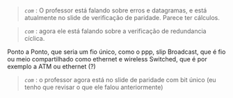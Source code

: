    #

> *`com`* : O professor está falando sobre erros e datagramas, e está atualmente no slide de verificação de paridade. Parece ter cálculos.

> *`com`* :  agora ele está falando sobre a verificação de redundancia cíclica.

Ponto a Ponto, que seria um fio único, como o ppp, slip
Broadcast, que é fio ou meio compartilhado como ethernet e wireless
Switched, que é por exemplo a ATM ou ethernet (?)

> *`com`* : o professor agora está no slide de paridade com bit único (eu tenho que revisar o que ele falou anteriormente)